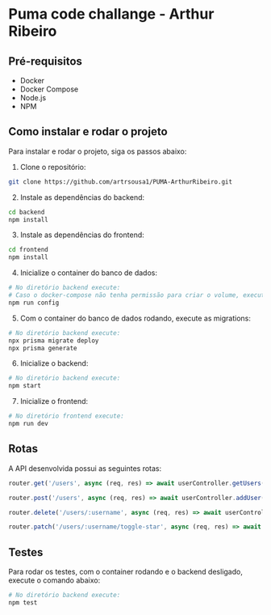 # Puma code challange - Arthur Ribeiro

## Pré-requisitos
- Docker
- Docker Compose
- Node.js
- NPM

## Como instalar e rodar o projeto

Para instalar e rodar o projeto, siga os passos abaixo:

1. Clone o repositório:
```bash
git clone https://github.com/artrsousa1/PUMA-ArthurRibeiro.git
```

2. Instale as dependências do backend:
```bash
cd backend
npm install
```

3. Instale as dependências do frontend:
```bash
cd frontend
npm install
```

4. Inicialize o container do banco de dados:
```bash
# No diretório backend execute:
# Caso o docker-compose não tenha permissão para criar o volume, execute o comando como sudo ( sudo npm run config)
npm run config
```
5. Com o container do banco de dados rodando, execute as migrations:
```bash
# No diretório backend execute:
npx prisma migrate deploy
npx prisma generate
```

6. Inicialize o backend:
```bash
# No diretório backend execute:
npm start
```

7. Inicialize o frontend:
```bash
# No diretório frontend execute:
npm run dev
```

## Rotas

A API desenvolvida possui as seguintes rotas:

```js
router.get('/users', async (req, res) => await userController.getUsers(req,res));

router.post('/users', async (req, res) => await userController.addUser(req,res));

router.delete('/users/:username', async (req, res) => await userController.deleteUser(req,res));

router.patch('/users/:username/toggle-star', async (req, res) => await userController.favoriteUser(req,res));
```

## Testes

Para rodar os testes, com o container rodando e o backend desligado, execute o comando abaixo:

```bash
# No diretório backend execute:
npm test
```



